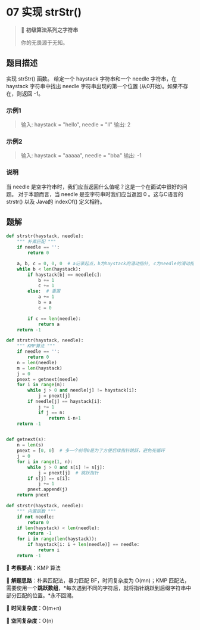 # 07 实现 strStr()

> 🌈 **初级算法系列之字符串**
>
> 你的无畏源于无知。

## 题目描述

实现 strStr() 函数。
给定一个 haystack 字符串和一个 needle 字符串，在 haystack 字符串中找出 needle 字符串出现的第一个位置 (从0开始)。如果不存在，则返回  -1。

### 示例1

> 输入: haystack = "hello", needle = "ll"
> 输出: 2

### 示例2

> 输入: haystack = "aaaaa", needle = "bba"
> 输出: -1

### 说明

当 needle 是空字符串时，我们应当返回什么值呢？这是一个在面试中很好的问题。
对于本题而言，当 needle 是空字符串时我们应当返回 0 。这与C语言的 strstr() 以及 Java的 indexOf() 定义相符。

## 题解

```python
def strstr(haystack, needle):
    """ 朴素匹配 """
    if needle == '':
        return 0

    a, b, c = 0, 0, 0  # a记录起点，b为haystack的滑动指针, c为needle的滑动指针
    while b < len(haystack):
        if haystack[b] == needle[c]:
            b += 1
            c += 1
        else:  # 重置
            a += 1
            b = a
            c = 0

        if c == len(needle):
            return a
    return -1
```

```python
def strstr(haystack, needle):
    """ KMP算法 """
    if needle == '':
        return 0
    n = len(needle)
    m = len(haystack)
    j = 0
    pnext = getnext(needle)
    for i in range(m):
        while j > 0 and needle[j] != haystack[i]:
            j = pnext[j]
        if needle[j] == haystack[i]:
            j += 1
            if j == n:
                return i-n+1
    return -1


def getnext(s):
    n = len(s)
    pnext = [0, 0]  # 多一个前导0是为了方便后续指针跳跃，避免死循环
    j = 0
    for i in range(1, n):
        while j > 0 and s[i] != s[j]:
            j = pnext[j]  # 跳跃指针
        if s[j] == s[i]:
            j += 1
        pnext.append(j)
    return pnext
```

```python
def strstr(haystack, needle):
    """ 内置函数 """
    if not needle:
        return 0
    if len(haystack) < len(needle):
        return -1
    for i in range(len(haystack)):
        if haystack[i: i + len(needle)] == needle:
            return i
    return -1
```

🍥 **考察要点**：KMP 算法

🍬 **解题思路**：朴素匹配法，暴力匹配 BF，时间复杂度为 O(mn)；KMP 匹配法，需要使用一个**跳跃数组**，*每次遇到不同的字符后，就将指针跳跃到后缀字符串中部分匹配的位置。*永不回溯。

🍉 **时间复杂度**：O(m+n)

🍭 **空间复杂度**：O(n)
